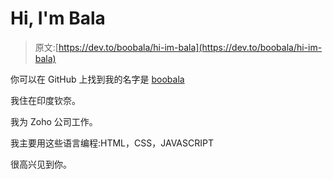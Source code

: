 # Hi, I'm Bala

> 原文:[https://dev.to/boobala/hi-im-bala](https://dev.to/boobala/hi-im-bala)

你可以在 GitHub 上找到我的名字是 [boobala](https://github.com/boobala)

我住在印度钦奈。

我为 Zoho 公司工作。

我主要用这些语言编程:HTML，CSS，JAVASCRIPT

很高兴见到你。